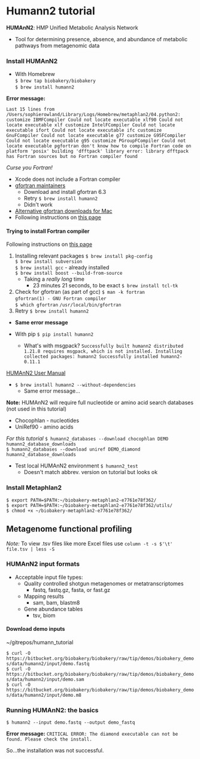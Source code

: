 # Humann2 tutorial

**HUMAnN2**: HMP Unified Metabolic Analysis Network
* Tool for determining presence, absence, and abundance of metabolic pathways from metagenomic data

### Install HUMAnN2
* With Homebrew  
`$ brew tap biobakery/biobakery`  
`$ brew install humann2`

**Error message:**

`Last 15 lines from /Users/sophierowland/Library/Logs/Homebrew/metaphlan2/04.python2:
customize IBMFCompiler
Could not locate executable xlf90
Could not locate executable xlf
customize IntelFCompiler
Could not locate executable ifort
Could not locate executable ifc
customize GnuFCompiler
Could not locate executable g77
customize G95FCompiler
Could not locate executable g95
customize PGroupFCompiler
Could not locate executable pgfortran
don't know how to compile Fortran code on platform 'posix'
building 'dfftpack' library
error: library dfftpack has Fortran sources but no Fortran compiler found`

*Curse you Fortran!*

* Xcode does not include a Fortran compiler
* [gfortran maintainers](https://gcc.gnu.org/wiki/GFortranBinaries#MacOS)
    * Download and install gfortran 6.3
    * Retry `$ brew install humann2`
    * Didn't work
* [Alternative gfortran downloads for Mac](http://hpc.sourceforge.net/)
* Following instructions on [this page](https://www.macinchem.org/reviews/cheminfo/cheminfoMac.php)

#### Trying to install Fortran compiler
Following instructions on [this page](https://www.macinchem.org/reviews/cheminfo/cheminfoMac.php)
1. Installing relevant packages
  `$ brew install pkg-config`  
  `$ brew install subversion`  
  `$ brew install gcc` - already installed  
  `$ brew install boost --build-from-source`  
    * Taking a *really long* time
      * 23 minutes 21 seconds, to be exact
  `$ brew install tcl-tk`
2. Check for gfortran (as part of gcc)
  `$ man -k fortran`  
      `gfortran(1) - GNU Fortran compiler`  
  `$ which gfortran`
      `/usr/local/bin/gfortran`
3. Retry `$ brew install humann2`
  * **Same error message**

* With pip
`$ pip install humann2`
    * What's with msgpack?
    `Successfully built humann2
    distributed 1.21.8 requires msgpack, which is not installed.
    Installing collected packages: humann2
    Successfully installed humann2-0.11.1`

[HUMAnN2 User Manual](https://bitbucket.org/biobakery/humann2/wiki/Home)

* `$ brew install humann2 --without-dependencies`
    * Same error message...

**Note:** HUMAnN2 will require full nucleotide or amino acid search databases (not used in this tutorial)
* Chocophlan - nucleotides
* UniRef90 - amino acids

*For this tutorial*
`$ humann2_databases --download chocophlan DEMO humann2_database_downloads`  
`$ humann2_databases --download uniref DEMO_diamond humann2_database_downloads`

* Test local HUMAnN2 environment `$ humann2_test`
    * Doesn't match abbrev. version on tutorial but looks ok

### Install Metaphlan2
`$ export PATH=$PATH:~/biobakery-metaphlan2-e7761e78f362/`  
`$ export PATH=$PATH:~/biobakery-metaphlan2-e7761e78f362/utils/`  
`$ chmod +x ~/biobakery-metaphlan2-e7761e78f362/`

## Metagenome functional profiling

*Note:* To view .tsv files like more Excel files use `column -t -s $'\t' file.tsv | less -S`

### HUMAnN2 input formats
* Acceptable input file types:
  * Quality controlled shotgun metagenomes or metatranscriptomes
      * fastq, fastq.gz, fasta, or fast.gz
  * Mapping results
      * sam, bam, blastm8
  * Gene abundance tables
      * tsv, biom

#### Download demo inputs
~/gitrepos/humann_tutorial

`$ curl -O https://bitbucket.org/biobakery/biobakery/raw/tip/demos/biobakery_demos/data/humann2/input/demo.fastq`  
`$ curl -O https://bitbucket.org/biobakery/biobakery/raw/tip/demos/biobakery_demos/data/humann2/input/demo.sam`  
`$ curl -O https://bitbucket.org/biobakery/biobakery/raw/tip/demos/biobakery_demos/data/humann2/input/demo.m8`

### Running HUMAnN2: the basics
`$ humann2 --input demo.fastq --output demo_fastq`

**Error message:**
`CRITICAL ERROR: The diamond executable can not be found. Please check the install.`

So...the installation was not successful.
